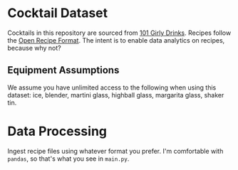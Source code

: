 # Cocktail Dataset

Cocktails in this repository are sourced from [101 Girly Drinks](https://www.amazon.com/101-Girly-Drinks-Cocktails-Occasion/dp/1780973837).
Recipes follow the [Open Recipe Format](https://github.com/techhat/openrecipeformat).
The intent is to enable data analytics on recipes, because why not?

## Equipment Assumptions

We assume you have unlimited access to the following when using this dataset: ice, blender, martini glass, highball glass, margarita glass, shaker tin.

# Data Processing

Ingest recipe files using whatever format you prefer.
I'm comfortable with `pandas`, so that's what you see in `main.py`.